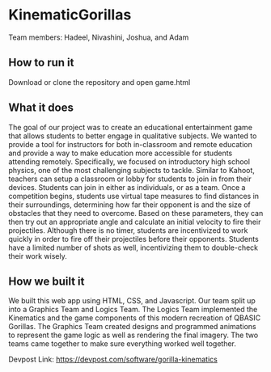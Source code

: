 # KinematicGorillas
Team members: Hadeel, Nivashini, Joshua, and Adam

## How to run it
Download or clone the repository and open game.html

## What it does
The goal of our project was to create an educational entertainment game that allows students to better engage in qualitative subjects. We wanted to provide a tool for instructors for both in-classroom and remote education and provide a way to make education more accessible for students attending remotely. Specifically, we focused on introductory high school physics, one of the most challenging subjects to tackle. Similar to Kahoot, teachers can setup a classroom or lobby for students to join in from their devices. Students can join in either as individuals, or as a team. Once a competition begins, students use virtual tape measures to find distances in their surroundings, determining how far their opponent is and the size of obstacles that they need to overcome. Based on these parameters, they can then try out an appropriate angle and calculate an initial velocity to fire their projectiles. Although there is no timer, students are incentivized to work quickly in order to fire off their projectiles before their opponents. Students have a limited number of shots as well, incentivizing them to double-check their work wisely.

## How we built it
We built this web app using HTML, CSS, and Javascript. Our team split up into a Graphics Team and Logics Team. The Logics Team implemented the Kinematics and the game components of this modern recreation of QBASIC Gorillas. The Graphics Team created designs and programmed animations to represent the game logic as well as rendering the final imagery. The two teams came together to make sure everything worked well together.

Devpost Link: https://devpost.com/software/gorilla-kinematics
